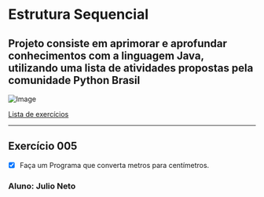 # Estrutura Sequencial

## Projeto consiste em aprimorar e aprofundar conhecimentos com a linguagem Java, utilizando uma lista de atividades propostas pela comunidade Python Brasil

![Image](https://wiki.python.org.br/pybr/img/pythonbrasil_logo.png)

[Lista de exercícios](https://wiki.python.org.br/EstruturaSequencial)

---

## Exercício 005

- [x] Faça um Programa que converta metros para centímetros.

### Aluno: Julio Neto
